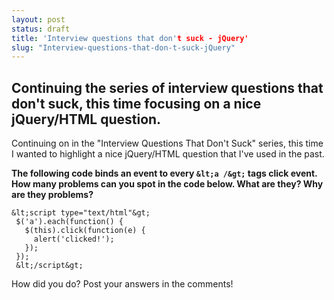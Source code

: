 ```yaml
---
layout: post
status: draft
title: 'Interview questions that don't suck - jQuery'
slug: "Interview-questions-that-don-t-suck-jQuery"
---
```


## Continuing the series of interview questions that don't suck, this time focusing on a nice jQuery/HTML question.


Continuing on in the "Interview Questions That Don't Suck" series, this time I wanted to highlight a nice jQuery/HTML question that I've used in the past.


**The following code binds an event to every `&lt;a /&gt;` tags click event. How many problems can you spot in the code below. What are they? Why are they problems?**

    &lt;script type="text/html"&gt;
     $('a').each(function() {
       $(this).click(function(e) {
         alert('clicked!');
       });
     });
     &lt;/script&gt;

How did you do? Post your answers in the comments!


